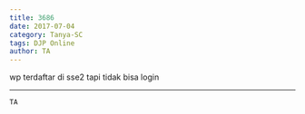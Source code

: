 ```yaml
---
title: 3686
date: 2017-07-04
category: Tanya-SC
tags: DJP Online
author: TA
---
```


wp terdaftar di sse2 tapi tidak bisa login

---



`TA`

